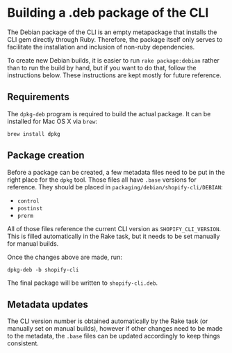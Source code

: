 # Building a .deb package of the CLI

The Debian package of the CLI is an empty metapackage that installs the CLI gem directly through Ruby. Therefore, the
package itself only serves to facilitate the installation and inclusion of non-ruby dependencies.

To create new Debian builds, it is easier to run `rake package:debian` rather than to run the build by hand, but if you
want to do that, follow the instructions below. These instructions are kept mostly for future reference.

## Requirements

The `dpkg-deb` program is required to build the actual package. It can be installed for Mac OS X via `brew`:

```
brew install dpkg
```

## Package creation

Before a package can be created, a few metadata files need to be put in the right place for the `dpkg` tool. Those files
all have `.base` versions for reference. They should be placed in `packaging/debian/shopify-cli/DEBIAN`:

* `control`
* `postinst` 
* `prerm`

All of those files reference the current CLI version as `SHOPIFY_CLI_VERSION`. This is filled automatically in the Rake
task, but it needs to be set manually for manual builds.

Once the changes above are made, run:

```
dpkg-deb -b shopify-cli
```

The final package will be written to `shopify-cli.deb`.

## Metadata updates

The CLI version number is obtained automatically by the Rake task (or manually set on manual builds), however if other
changes need to be made to the metadata, the `.base` files can be updated accordingly to keep things consistent.
